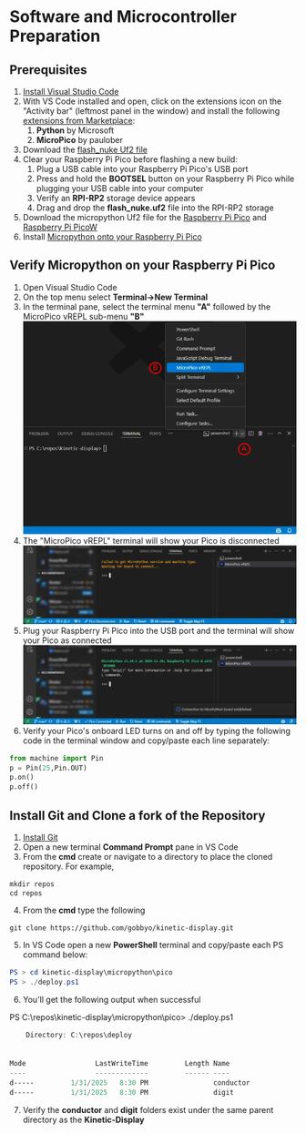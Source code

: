 # Software and Microcontroller Preparation

## Prerequisites

1. [Install Visual Studio Code](https://code.visualstudio.com/download)
1. With VS Code installed and open, click on the extensions icon on the "Activity bar" (leftmost panel in the window) and install the following [extensions from Marketplace](https://code.visualstudio.com/docs/editor/extension-marketplace):
    1. **Python** by Microsoft
    1. **MicroPico** by paulober
1. Download the [flash_nuke Uf2 file](https://github.com/Pwea/Flash-Nuke)
1. Clear your Raspberry Pi Pico before flashing a new build:
    1. Plug a USB cable into your Raspberry Pi Pico's USB port
    1. Press and hold the **BOOTSEL** button on your Raspberry Pi Pico while plugging your USB cable into your computer
    1. Verify an **RPI-RP2** storage device appears
    1. Drag and drop the **flash_nuke.uf2** file into the RPI-RP2 storage
1. Download the micropython Uf2 file for the [Raspberry Pi Pico](https://micropython.org/download/RPI_PICO/) and [Raspberry Pi PicoW](https://micropython.org/download/RPI_PICO_W/)
1. Install [Micropython onto your Raspberry Pi Pico](https://www.raspberrypi.com/documentation/microcontrollers/micropython.html#what-is-micropython)

## Verify Micropython on your Raspberry Pi Pico

1. Open Visual Studio Code
1. On the top menu select **Terminal->New Terminal**
1. In the terminal pane, select the terminal menu **"A"** followed by the MicroPico vREPL sub-menu **"B"**
![micropico-1](./img/prereq-software/micropicoscreenshot-1.webp)
1. The "MicroPico vREPL" terminal will show your Pico is disconnected
![micropico-2](./img/prereq-software/micropicoscreenshot-2.webp)
1. Plug your Raspberry Pi Pico into the USB port and the terminal will show your Pico as connected
![micropico-3](./img/prereq-software/micropicoscreenshot-3.webp)
1. Verify your Pico's onboard LED turns on and off by typing the following code in the terminal window and copy/paste each line separately:

```python
from machine import Pin
p = Pin(25,Pin.OUT)
p.on()
p.off()
```

## Install Git and Clone a fork of the Repository

1. [Install Git](https://git-scm.com/downloads)
2. Open a new terminal **Command Prompt** pane in VS Code
3. From the **cmd** create or navigate to a directory to place the cloned repository. For example,

```dos
mkdir repos
cd repos
```

4. From the **cmd** type the following

```dos
git clone https://github.com/gobbyo/kinetic-display.git
```

5. In VS Code open a new **PowerShell** terminal and copy/paste each PS command below:

```powershell
PS > cd kinetic-display\micropython\pico
PS > ./deploy.ps1
```

6. You'll get the following output when successful

PS C:\repos\kinetic-display\micropython\pico> ./deploy.ps1

```powershell
    Directory: C:\repos\deploy


Mode                 LastWriteTime         Length Name
----                 -------------         ------ ----
d-----         1/31/2025   8:30 PM                conductor
d-----         1/31/2025   8:30 PM                digit
```

7. Verify the **conductor** and **digit** folders exist under the same parent directory as the **Kinetic-Display**
